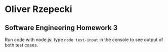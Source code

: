 # Oliver Rzepecki 

## Software Engineering Homework 3

Run code with node.js: type ```node test-input``` in the console to see output of both test cases.
